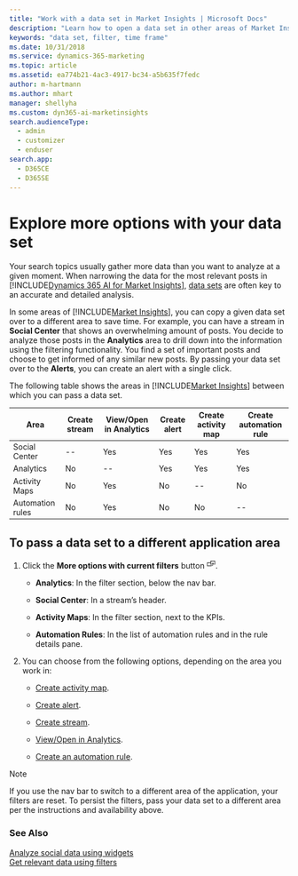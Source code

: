 ```yaml
---
title: "Work with a data set in Market Insights | Microsoft Docs"
description: "Learn how to open a data set in other areas of Market Insights."
keywords: "data set, filter, time frame"
ms.date: 10/31/2018
ms.service: dynamics-365-marketing
ms.topic: article
ms.assetid: ea774b21-4ac3-4917-bc34-a5b635f7fedc
author: m-hartmann
ms.author: mhart
manager: shellyha
ms.custom: dyn365-ai-marketinsights
search.audienceType: 
  - admin
  - customizer
  - enduser
search.app: 
  - D365CE
  - D365SE
---
```


# Explore more options with your data set
Your search topics usually gather more data than you want to analyze at a given moment. When narrowing the data for the most relevant posts in [!INCLUDE[Dynamics 365 AI for Market Insights](../includes/pn-market-insights-long.md)], [data sets](use-filters.md#data_set) are often key to an accurate and detailed analysis.
  
 In some areas of [!INCLUDE[Market Insights](../includes/pn-market-insights-short.md)], you can copy a given data set over to a different area to save time. For example, you can have a stream in **Social Center** that shows an overwhelming amount of posts. You decide to analyze those posts in the **Analytics** area to drill down into the information using the filtering functionality. You find a set of important posts and choose to get informed of any similar new posts. By passing your data set over to the **Alerts**, you can create an alert with a single click.  
  
 The following table shows the areas in [!INCLUDE[Market Insights](../includes/pn-market-insights-short.md)] between which you can pass a data set.  
  
|Area|Create stream|View/Open in Analytics|Create alert|Create activity map|Create automation rule|  
|----------|-------------------|-----------------------------|------------------|-------------------------|----------------------------|  
|Social Center|--|Yes|Yes|Yes|Yes|  
|Analytics|No|--|Yes|Yes|Yes|  
|Activity Maps|No|Yes|No|--|No|  
|Automation rules|No|Yes|No|No|--|  
  
## To pass a data set to a different application area  
  
1.  Click the **More options with current filters** button ![more options with current filters](media/more-options-with-current-filters-icon.png "More options with current filters").  
  
    - **Analytics**: In the filter section, below the nav bar.  
  
    - **Social Center**: In a stream’s header.  
  
    - **Activity Maps**: In the filter section, next to the KPIs.  
  
    - **Automation Rules**: In the list of automation rules and in the rule details pane.  
  
2.  You can choose from the following options, depending on the area you work in:  
  
    -   [Create activity map](activity-maps.md).
  
    -   [Create alert](email-alerts.md).

    -   [Create stream](social-center.md).
  
    -   [View/Open in Analytics](analyze-social-data-using-widgets.md).
  
    -   [Create an automation rule](automation-rules.md).
  
> [!NOTE]
>  If you use the nav bar to switch to a different area of the application, your filters are reset. To persist the filters, pass your data set to a different area per the instructions and availability above.  
  
### See Also  
 [Analyze social data using widgets](analyze-social-data-using-widgets.md)   
 [Get relevant data using filters](use-filters.md)   
 

